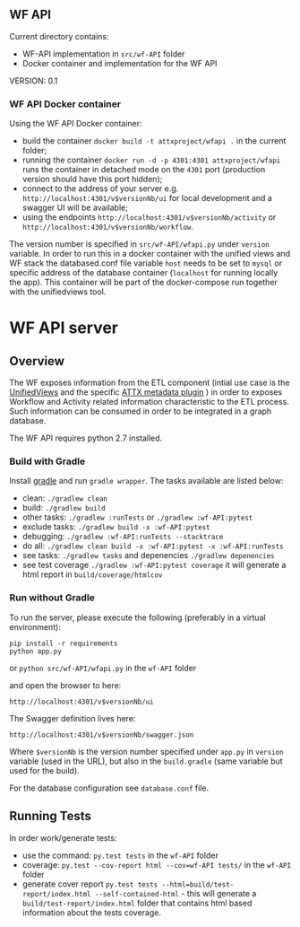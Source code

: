 ## WF API

Current directory contains:
* WF-API implementation in `src/wf-API` folder
* Docker container and implementation for the WF API

VERSION: 0.1

### WF API Docker container

Using the WF API Docker container:
* build the container `docker build -t attxproject/wfapi .` in the current folder;
* running the container `docker run -d -p 4301:4301 attxproject/wfapi` runs the container in detached mode on the `4301` port (production version should have this port hidden);
* connect to the address of your server e.g. `http://localhost:4301/v$versionNb/ui` for local development and a swagger UI will be available;
* using the endpoints `http://localhost:4301/v$versionNb/activity` or `http://localhost:4301/v$versionNb/workflow`.

The version number is specified in `src/wf-API/wfapi.py` under `version` variable.
In order to run this in a docker container with the unified views and WF stack the databased.conf file variable `host` needs to be set to `mysql` or specific address of the database container (`localhost` for running locally the app).
This container will be part of the docker-compose run together with the unifiedviews tool.


# WF API server

## Overview
The WF exposes information from the ETL component (intial use case is the [UnifiedViews](https://github.com/ATTX-project/etl/tree/feature-uv-docker/unifiedViews)
and the specific [ATTX metadata plugin](https://github.com/ATTX-project/etl/tree/feature-uv-docker/unifiedViews/dpu-t-attx-metadata) ) in order to exposes Workflow and Activity related information
characteristic to the ETL process. Such information can be consumed in order to be integrated in a graph database.

The WF API requires python 2.7 installed.

### Build with Gradle

Install [gradle](https://gradle.org/gradle-download/?_ga=1.226518941.1083404848.1481538559) and run `gradle wrapper`. The tasks available are listed below:

* clean: `./gradlew clean`
* build: `./gradlew build`
* other tasks: `./gradlew :runTests` or `./gradlew :wf-API:pytest`
* exclude tasks: `./gradlew build -x :wf-API:pytest`
* debugging: `./gradlew :wf-API:runTests --stacktrace`
* do all: `./gradlew clean build -x :wf-API:pytest -x :wf-API:runTests`
* see tasks: `./gradlew tasks` and depenencies `./gradlew depenencies`
* see test coverage `./gradlew :wf-API:pytest coverage` it will generate a html report in `build/coverage/htmlcov`

### Run without Gradle

To run the server, please execute the following (preferably in a virtual environment):
```
pip install -r requirements
python app.py
```
or `python src/wf-API/wfapi.py` in the `wf-API` folder

and open the browser to here:

```
http://localhost:4301/v$versionNb/ui
```

The Swagger definition lives here:

```
http://localhost:4301/v$versionNb/swagger.json
```

Where `$versionNb` is the version number specified under `app.py` in `version` variable (used in the URL), but also in the `build.gradle` (same variable but used for the build).

For the database configuration see `database.conf` file.

## Running Tests

In order work/generate tests:
* use the command: `py.test tests` in the `wf-API` folder
* coverage: `py.test --cov-report html --cov=wf-API tests/` in the `wf-API` folder
* generate cover report `py.test tests --html=build/test-report/index.html --self-contained-html` - this will generate a `build/test-report/index.html` folder that contains html based information about the tests coverage.
